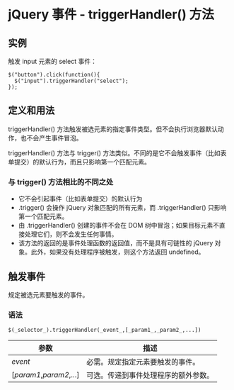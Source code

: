 # jQuery 事件 - triggerHandler() 方法



## 实例

触发 input 元素的 select 事件：

```
$("button").click(function(){
  $("input").triggerHandler("select");
});

```

## 定义和用法

triggerHandler() 方法触发被选元素的指定事件类型。但不会执行浏览器默认动作，也不会产生事件冒泡。

triggerHandler() 方法与 trigger() 方法类似。不同的是它不会触发事件（比如表单提交）的默认行为，而且只影响第一个匹配元素。

### 与 trigger() 方法相比的不同之处

*   它不会引起事件（比如表单提交）的默认行为
*   .trigger() 会操作 jQuery 对象匹配的所有元素，而 .triggerHandler() 只影响第一个匹配元素。
*   由 .triggerHandler() 创建的事件不会在 DOM 树中冒泡；如果目标元素不直接处理它们，则不会发生任何事情。
*   该方法的返回的是事件处理函数的返回值，而不是具有可链性的 jQuery 对象。此外，如果没有处理程序被触发，则这个方法返回 undefined。

## 触发事件

规定被选元素要触发的事件。

### 语法

```
$(_selector_).triggerHandler(_event_,[_param1_,_param2_,...])
```

| 参数 | 描述 |
| --- | --- |
| _event_ | 必需。规定指定元素要触发的事件。 |
| [_param1_,_param2_,...] | 可选。传递到事件处理程序的额外参数。 |




